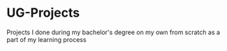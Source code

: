 # UG-Projects
Projects I done during my bachelor's degree on my own from scratch as a part of my learning process
